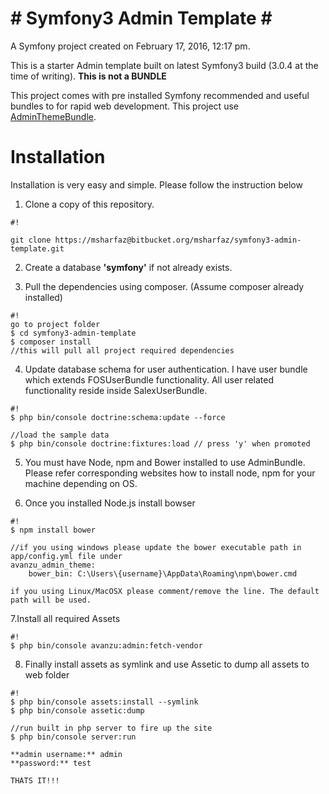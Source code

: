 **# Symfony3 Admin Template #**
===============================

A Symfony project created on February 17, 2016, 12:17 pm.

This is a starter Admin template built on latest Symfony3 build (3.0.4 at the time of writing). **This is not a BUNDLE**

This project comes with pre installed Symfony recommended and useful bundles to for rapid web development. This project use [AdminThemeBundle](https://github.com/avanzu/AdminThemeBundle).

# Installation #

Installation is very easy and simple. Please follow the instruction below

1. Clone a copy of this repository.
```
#!

git clone https://msharfaz@bitbucket.org/msharfaz/symfony3-admin-template.git
```

2. Create a database **'symfony'** if not already exists.

3. Pull the dependencies using composer. (Assume composer already installed)
```
#!
go to project folder
$ cd symfony3-admin-template
$ composer install
//this will pull all project required dependencies
```

4. Update database schema for user authentication. I have user bundle which extends FOSUserBundle functionality. All user related functionality reside inside SalexUserBundle.
```
#!
$ php bin/console doctrine:schema:update --force

//load the sample data
$ php bin/console doctrine:fixtures:load // press 'y' when promoted
```

5. You must have Node, npm and Bower installed to use AdminBundle. Please refer corresponding websites how to install node, npm for your machine depending on OS.

6. Once you installed Node.js install bowser 
```
#!
$ npm install bower

//if you using windows please update the bower executable path in app/config.yml file under
avanzu_admin_theme:
    bower_bin: C:\Users\{username}\AppData\Roaming\npm\bower.cmd

if you using Linux/MacOSX please comment/remove the line. The default path will be used.
```

7.Install all required Assets
```
#!
$ php bin/console avanzu:admin:fetch-vendor
```

8. Finally install assets as symlink and use Assetic to dump all assets to web folder
```
#!
$ php bin/console assets:install --symlink
$ php bin/console assetic:dump

//run built in php server to fire up the site
$ php bin/console server:run

**admin username:** admin
**password:** test

THATS IT!!! 
```